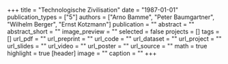 +++
title = "Technologische Zivilisation"
date = "1987-01-01"
publication_types = ["5"]
authors = ["Arno Bamme", "Peter Baumgartner", "Wilhelm Berger", "Ernst Kotzmann"]
publication = ""
abstract = ""
abstract_short = ""
image_preview = ""
selected = false
projects = []
tags = []
url_pdf = ""
url_preprint = ""
url_code = ""
url_dataset = ""
url_project = ""
url_slides = ""
url_video = ""
url_poster = ""
url_source = ""
math = true
highlight = true
[header]
image = ""
caption = ""
+++
